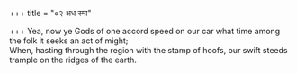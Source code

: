 +++
title = "०२ अध स्मा"

+++
Yea, now ye Gods of one accord speed on our car what time among the folk it seeks an act of might;  
     When, hasting through the region with the stamp of hoofs, our swift steeds trample on the ridges of the earth.